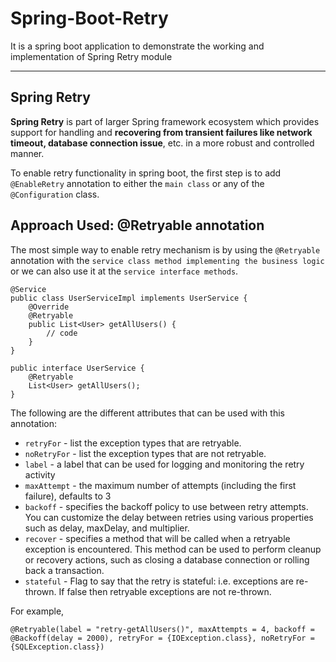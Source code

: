# Spring-Boot-Retry
It is a spring boot application to demonstrate the working and implementation of Spring Retry module

---
## Spring Retry

**Spring Retry** is part of larger Spring framework ecosystem which provides support for handling and **recovering from transient failures like network timeout, database connection issue**, etc. in a more robust and controlled manner.

To enable retry functionality in spring boot, the first step is to add ```@EnableRetry``` annotation to either the ```main class``` or any of the ```@Configuration``` class.

## Approach Used: @Retryable annotation

The most simple way to enable retry mechanism is by using the ```@Retryable``` annotation with the ```service class method implementing the business logic``` or we can also use it at the ```service interface methods```.

```
@Service
public class UserServiceImpl implements UserService {
    @Override
    @Retryable
    public List<User> getAllUsers() {
        // code
    }
}
```


```
public interface UserService {
    @Retryable
    List<User> getAllUsers();
}
```

The following are the different attributes that can be used with this annotation:
* ```retryFor``` - list the exception types that are retryable.
* ```noRetryFor``` - list the exception types that are not retryable.
* ```label``` - a label that can be used for logging and monitoring the retry activity
* ```maxAttempt``` - the maximum number of attempts (including the first failure), defaults to 3
* ```backoff``` - specifies the backoff policy to use between retry attempts. You can customize the delay between retries using various properties such as delay, maxDelay, and multiplier.
* ```recover``` - specifies a method that will be called when a retryable exception is encountered. This method can be used to perform cleanup or recovery actions, such as closing a database connection or rolling back a transaction.
* ```stateful``` - Flag to say that the retry is stateful: i.e. exceptions are re-thrown. If false then retryable exceptions are not re-thrown.

For example, 
```
@Retryable(label = "retry-getAllUsers()", maxAttempts = 4, backoff = @Backoff(delay = 2000), retryFor = {IOException.class}, noRetryFor = {SQLException.class})
```
